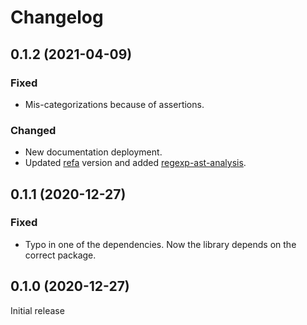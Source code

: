 # Changelog

## 0.1.2 (2021-04-09)

### Fixed

- Mis-categorizations because of assertions.

### Changed

- New documentation deployment.
- Updated [refa](https://github.com/RunDevelopment/refa) version and added [regexp-ast-analysis](https://github.com/RunDevelopment/regexp-ast-analysis).


## 0.1.1 (2020-12-27)

### Fixed

- Typo in one of the dependencies. Now the library depends on the correct package.


## 0.1.0 (2020-12-27)

Initial release
